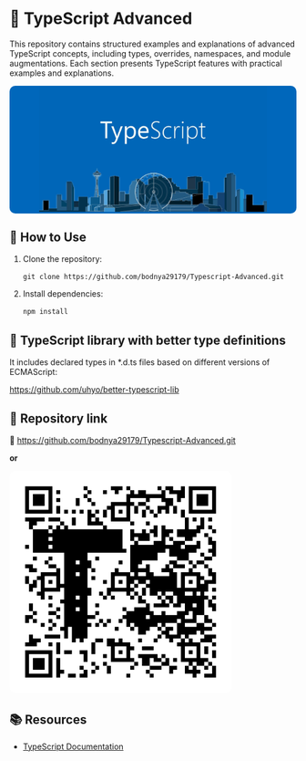 # 🚀 TypeScript Advanced

This repository contains structured examples and explanations of advanced TypeScript concepts, including types,
overrides, namespaces, and module augmentations. Each section presents TypeScript features with practical examples and
explanations.

<div align="center" style="background-color: #0067bb; padding: 0 20px; border-radius: 10px;">
  <img src="./images/typescript.jpeg" alt="drawing" width="400"/>
</div>

## 🏁 How to Use

1. Clone the repository:
   ```sh![typescript.jpeg](../../../Downloads/typescript.jpeg)
   git clone https://github.com/bodnya29179/Typescript-Advanced.git
   ```
2. Install dependencies:
   ```sh
   npm install
   ```

## 💪 TypeScript library with better type definitions

It includes declared types in *.d.ts files based on different versions of ECMAScript:

https://github.com/uhyo/better-typescript-lib

## 🔗 Repository link

🔗 https://github.com/bodnya29179/Typescript-Advanced.git

**or**

<img style="border-radius: 10px;" src="./images/qr-code.png" alt="drawing" width="390"/>

## 📚 Resources

- [TypeScript Documentation](https://www.typescriptlang.org/docs/)
